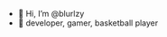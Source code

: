 - 👋 Hi, I’m @blurlzy
- 👀 developer, gamer, basketball player 

<!---
blurlzy/blurlzy is a ✨ special ✨ repository because its `README.md` (this file) appears on your GitHub profile.
You can click the Preview link to take a look at your changes.
--->
